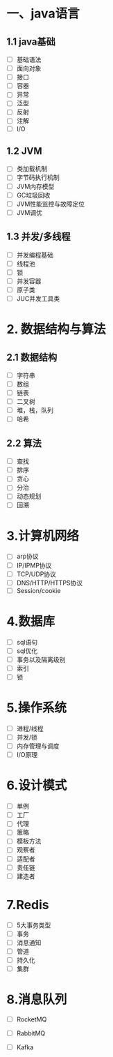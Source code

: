 # 一、java语言

## 1.1 java基础

- [ ] 基础语法
- [ ] 面向对象
- [ ] 接口
- [ ] 容器
- [ ] 异常
- [ ] 泛型
- [ ] 反射
- [ ] 注解
- [ ] I/O

## 1.2 JVM

- [ ] 类加载机制
- [ ] 字节码执行机制
- [ ] JVM内存模型
- [ ] GC垃圾回收
- [ ] JVM性能监控与故障定位
- [ ] JVM调优

## 1.3 并发/多线程

- [ ] 并发编程基础
- [ ] 线程池
- [ ] 锁
- [ ] 并发容器
- [ ] 原子类
- [ ] JUC并发工具类

# 2. 数据结构与算法

## 2.1 数据结构

- [ ] 字符串
- [ ] 数组
- [ ] 链表
- [ ] 二叉树
- [ ] 堆，栈，队列
- [ ] 哈希

## 2.2 算法

- [ ] 查找
- [ ] 排序
- [ ] 贪心
- [ ] 分治
- [ ] 动态规划
- [ ] 回溯

# 3.计算机网络

- [ ] arp协议
- [ ] IP/IPMP协议
- [ ] TCP/UDP协议
- [ ] DNS/HTTP/HTTPS协议
- [ ] Session/cookie

# 4.数据库

- [ ] sql语句
- [ ] sql优化
- [ ] 事务以及隔离级别
- [ ] 索引
- [ ] 锁

# 5.操作系统

- [ ] 进程/线程
- [ ] 并发/锁
- [ ] 内存管理与调度
- [ ] I/O原理

# 6.设计模式

- [ ] 单例
- [ ] 工厂
- [ ] 代理
- [ ] 策略
- [ ] 模板方法
- [ ] 观察者
- [ ] 适配者
- [ ] 责任链
- [ ] 建造者

# 7.Redis

- [ ] 5大事务类型
- [ ] 事务
- [ ] 消息通知
- [ ] 管道
- [ ] 持久化
- [ ] 集群

# 8.消息队列

- [ ] RocketMQ
- [ ] RabbitMQ
- [ ] Kafka

